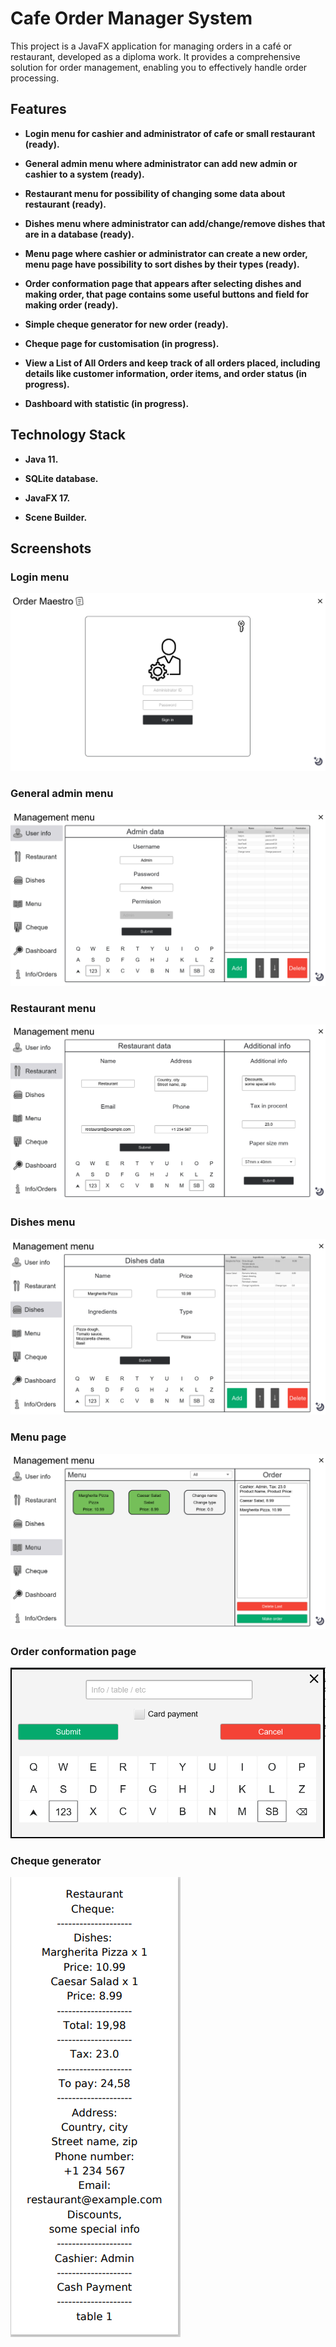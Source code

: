 # Cafe Order Manager System

This project is a JavaFX application for managing orders in a café or restaurant, developed as a diploma work. It provides a comprehensive solution for order management, enabling you to effectively handle order processing.

## Features

* **Login menu for cashier and administrator of cafe or small restaurant (ready).**

* **General admin menu where administrator can add new admin or cashier to a system (ready).**

* **Restaurant menu for possibility of changing some data about restaurant (ready).**

* **Dishes menu where administrator can add/change/remove dishes that are in a database (ready).**

* **Menu page where cashier or administrator can create a new order, menu page have possibility to sort dishes by their types (ready).**

* **Order conformation page that appears after selecting dishes and making order, that page contains some useful buttons and field for making order (ready).**

* **Simple cheque generator for new order (ready).**

* **Cheque page for customisation (in progress).**

* **View a List of All Orders and keep track of all orders placed, including details like customer information, order items, and order status (in progress).**

* **Dashboard with statistic (in progress).**

## Technology Stack

* **Java 11.**

* **SQLite database.**

* **JavaFX 17.**

* **Scene Builder.**

## Screenshots

### Login menu
![Login menu](screenshots/login-menu.PNG?raw=true "Login menu")

### General admin menu
![General admin menu](screenshots/user-info.PNG?raw=true "Admin menu")

### Restaurant menu
![Restaurant menu](screenshots/restaurant-menu.PNG?raw=true "Restaurant menu")

### Dishes menu
![Dishes menu](screenshots/dishes-menu.PNG?raw=true "Dishes menu")

### Menu page
![Menu page](screenshots/menu-page.PNG?raw=true "Menu page")

### Order conformation page
![Order conformation page](screenshots/order-conformation.PNG?raw=true "Order conformation")

### Cheque generator
![Cheque generated](screenshots/cheque-generated.PNG?raw=true "Cheque generated")
